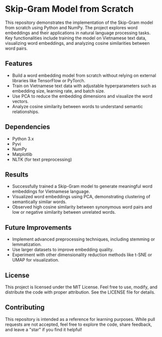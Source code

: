 # Skip-Gram Model from Scratch

This repository demonstrates the implementation of the Skip-Gram model from scratch using Python and NumPy. The project explores word embeddings and their applications in natural language processing tasks. Key functionalities include training the model on Vietnamese text data, visualizing word embeddings, and analyzing cosine similarities between word pairs.

## Features

- Build a word embedding model from scratch without relying on external libraries like TensorFlow or PyTorch.
- Train on Vietnamese text data with adjustable hyperparameters such as embedding size, learning rate, and batch size.
- Use PCA to reduce the embedding dimensions and visualize the word vectors.
- Analyze cosine similarity between words to understand semantic relationships.

## Dependencies

- Python 3.x
- Pyvi
- NumPy
- Matplotlib
- NLTK (for text preprocessing)

## Results

- Successfully trained a Skip-Gram model to generate meaningful word embeddings for Vietnamese language.
- Visualized word embeddings using PCA, demonstrating clustering of semantically similar words.
- Observed high cosine similarity between synonymous word pairs and low or negative similarity between unrelated words.

## Future Improvements

- Implement advanced preprocessing techniques, including stemming or lemmatization.
- Use larger datasets to improve embedding quality.
- Experiment with other dimensionality reduction methods like t-SNE or UMAP for visualization.

## License
This project is licensed under the MIT License. Feel free to use, modify, and distribute the code with proper attribution. See the LICENSE file for details.

## Contributing
This repository is intended as a reference for learning purposes. While pull requests are not accepted, feel free to explore the code, share feedback, and leave a "star" if you find it helpful!
